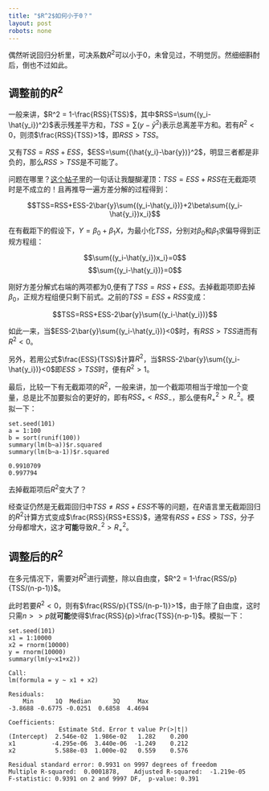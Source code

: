 ```yaml
---
title: "$R^2$如何小于0？"
layout: post
robots: none
---
```



偶然听说回归分析里，可决系数$R^2$可以小于0，未曾见过，不明觉厉。然细细斟酎后，倒也不过如此。

调整前的$R^2$
---------------------------

一般来讲，$R^2 = 1-\frac{RSS}{TSS}$，其中$RSS=\sum{(y_i-\hat{y_i})^2}$表示残差平方和，$TSS=\sum{(y-\bar{y}^2)}$表示总离差平方和。若有$R^2<0$，则须$\frac{RSS}{TSS}>1$，即$RSS>TSS$。

又有$TSS=RSS+ESS$，$ESS=\sum{(\hat{y_i}-\bar{y})}^2$，明显三者都是非负的，那么$RSS>TSS$是不可能了。

问题在哪里？[这个帖子](http://cos.name/cn/topic/102862)里的一句话让我醍醐灌顶：$TSS=ESS+RSS$在无截距项时是不成立的！且再推导一遍方差分解的过程得到：

$$TSS=RSS+ESS-2\bar{y}\sum{(y_i-\hat{y_i})}+2\beta\sum{(y_i-\hat{y_i})x_i}$$

在有截距下的假设下，$Y=\beta_0+\beta_1X$，为最小化$TSS$，分别对$\beta_0$和$\beta_1$求偏导得到正规方程组：

$$\sum{(y_i-\hat{y_i})x_i}=0$$
$$\sum{(y_i-\hat{y_i})}=0$$

刚好方差分解式右端的两项都为0,便有了$TSS=RSS+ESS$。去掉截距项即去掉$\beta_0$，正规方程组便只剩下前式。之前的$TSS=ESS+RSS$变成：

$$TSS=RSS+ESS-2\bar{y}\sum{(y_i-\hat{y_i})}$$

如此一来，当$ESS-2\bar{y}\sum{(y_i-\hat{y_i})}<0$时，有$RSS>TSS$进而有$R^2<0$。

另外，若用公式$\frac{ESS}{TSS}$计算$R^2$，当$RSS-2\bar{y}\sum{(y_i-\hat{y_i})}<0$即$ESS>TSS$时，便有$R^2>1$。

最后，比较一下有无截距项的$R^2$，一般来讲，加一个截距项相当于增加一个变量，总是比不加要拟合的更好的，即有$RSS_+ < RSS_-$，那么便有$R^2_+>R^2_-$。模拟一下：

```{r}
set.seed(101)
a = 1:100
b = sort(runif(100))
summary(lm(b~a))$r.squared
summary(lm(b~a-1))$r.squared
```

```
0.9910709
0.997794
```

去掉截距项后$R^2$变大了？

经查证仍然是无截距回归中$TSS \neq RSS+ESS$不等的问题，在$R$语言里无截距回归的$R^2$计算方式变成$\frac{RSS}{RSS+ESS}$，通常有$RSS+ESS>TSS$，分子分母都增大，这才**可能**导致$R^2_->R^2_+$。

调整后的$R^2$
------------------

在多元情况下，需要对$R^2$进行调整，除以自由度，$R^2 = 1-\frac{RSS/p}{TSS/(n-p-1)}$。

此时若要$R^2<0$，则有$\frac{RSS/p}{TSS/(n-p-1)}>1$，由于除了自由度，这时只需$n>>p$就**可能**使得$\frac{RSS}{p}>\frac{TSS}{n-p-1}$。模拟一下：

```{r cache=F}
set.seed(101)
x1 = 1:10000
x2 = rnorm(10000)
y = rnorm(10000)
summary(lm(y~x1+x2))
```

```
Call:
lm(formula = y ~ x1 + x2)

Residuals:
    Min      1Q  Median      3Q     Max 
-3.8688 -0.6775 -0.0251  0.6858  4.4694 

Coefficients:
              Estimate Std. Error t value Pr(>|t|)
(Intercept)  2.546e-02  1.986e-02   1.282    0.200
x1          -4.295e-06  3.440e-06  -1.249    0.212
x2           5.588e-03  1.000e-02   0.559    0.576

Residual standard error: 0.9931 on 9997 degrees of freedom
Multiple R-squared:  0.0001878,    Adjusted R-squared:  -1.219e-05 
F-statistic: 0.9391 on 2 and 9997 DF,  p-value: 0.391
```
